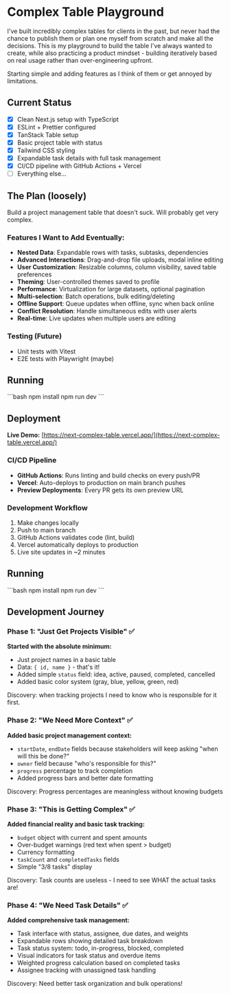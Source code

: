 # Complex Table Playground

I've built incredibly complex tables for clients in the past, but never had the chance to publish them or plan one myself from scratch and make all the decisions. This is my playground to build the table I've always wanted to create, while also practicing a product mindset - building iteratively based on real usage rather than over-engineering upfront.

Starting simple and adding features as I think of them or get annoyed by limitations.

## Current Status

- [x] Clean Next.js setup with TypeScript
- [x] ESLint + Prettier configured
- [x] TanStack Table setup
- [x] Basic project table with status
- [x] Tailwind CSS styling
- [x] Expandable task details with full task management
- [x] CI/CD pipeline with GitHub Actions + Vercel
- [ ] Everything else...

## The Plan (loosely)

Build a project management table that doesn't suck. Will probably get very complex.

### Features I Want to Add Eventually:

- **Nested Data**: Expandable rows with tasks, subtasks, dependencies
- **Advanced Interactions**: Drag-and-drop file uploads, modal inline editing
- **User Customization**: Resizable columns, column visibility, saved table preferences
- **Theming**: User-controlled themes saved to profile
- **Performance**: Virtualization for large datasets, optional pagination
- **Multi-selection**: Batch operations, bulk editing/deleting
- **Offline Support**: Queue updates when offline, sync when back online
- **Conflict Resolution**: Handle simultaneous edits with user alerts
- **Real-time**: Live updates when multiple users are editing

### Testing (Future)

- Unit tests with Vitest
- E2E tests with Playwright (maybe)

## Running

\`\`\`bash
npm install
npm run dev
\`\`\`

## Deployment

**Live Demo:** [https://next-complex-table.vercel.app/](https://next-complex-table.vercel.app/)

### CI/CD Pipeline

- **GitHub Actions**: Runs linting and build checks on every push/PR
- **Vercel**: Auto-deploys to production on main branch pushes
- **Preview Deployments**: Every PR gets its own preview URL

### Development Workflow

1. Make changes locally
2. Push to main branch
3. GitHub Actions validates code (lint, build)
4. Vercel automatically deploys to production
5. Live site updates in ~2 minutes

## Running

\`\`\`bash
npm install
npm run dev
\`\`\`

## Development Journey

### Phase 1: "Just Get Projects Visible" ✅

**Started with the absolute minimum:**

- Just project names in a basic table
- Data: `{ id, name }` - that's it!
- Added simple `status` field: idea, active, paused, completed, cancelled
- Added basic color system (gray, blue, yellow, green, red)

Discovery: when tracking projects I need to know who is responsible for it first.

### Phase 2: "We Need More Context" ✅

**Added basic project management context:**

- `startDate`, `endDate` fields because stakeholders will keep asking "when will this be done?"
- `owner` field because "who's responsible for this?"
- `progress` percentage to track completion
- Added progress bars and better date formatting

Discovery: Progress percentages are meaningless without knowing budgets

### Phase 3: "This is Getting Complex" ✅

**Added financial reality and basic task tracking:**

- `budget` object with current and spent amounts
- Over-budget warnings (red text when spent > budget)
- Currency formatting
- `taskCount` and `completedTasks` fields
- Simple "3/8 tasks" display

Discovery: Task counts are useless - I need to see WHAT the actual tasks are!

### Phase 4: "We Need Task Details" ✅

**Added comprehensive task management:**

- Task interface with status, assignee, due dates, and weights
- Expandable rows showing detailed task breakdown
- Task status system: todo, in-progress, blocked, completed
- Visual indicators for task status and overdue items
- Weighted progress calculation based on completed tasks
- Assignee tracking with unassigned task handling

Discovery: Need better task organization and bulk operations!
